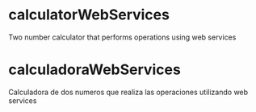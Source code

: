 # calculatorWebServices
Two number calculator that performs operations using web services

# calculadoraWebServices
Calculadora de dos numeros que realiza las operaciones utilizando web services
